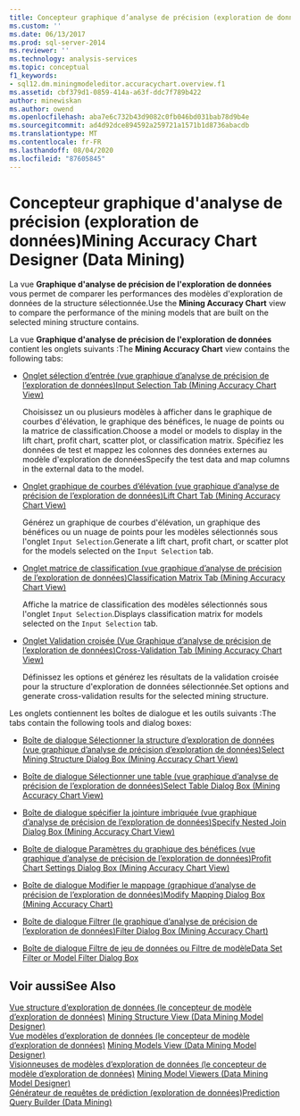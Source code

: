 ```yaml
---
title: Concepteur graphique d’analyse de précision (exploration de données) | Microsoft Docs
ms.custom: ''
ms.date: 06/13/2017
ms.prod: sql-server-2014
ms.reviewer: ''
ms.technology: analysis-services
ms.topic: conceptual
f1_keywords:
- sql12.dm.miningmodeleditor.accuracychart.overview.f1
ms.assetid: cbf379d1-0859-414a-a63f-ddc7f789b422
author: minewiskan
ms.author: owend
ms.openlocfilehash: aba7e6c732b43d9082c0fb046bd031bab78d9b4e
ms.sourcegitcommit: ad4d92dce894592a259721a1571b1d8736abacdb
ms.translationtype: MT
ms.contentlocale: fr-FR
ms.lasthandoff: 08/04/2020
ms.locfileid: "87605845"
---
```

# <a name="mining-accuracy-chart-designer-data-mining"></a><span data-ttu-id="1ed40-102">Concepteur graphique d'analyse de précision (exploration de données)</span><span class="sxs-lookup"><span data-stu-id="1ed40-102">Mining Accuracy Chart Designer (Data Mining)</span></span>
  <span data-ttu-id="1ed40-103">La vue **Graphique d'analyse de précision de l'exploration de données** vous permet de comparer les performances des modèles d'exploration de données de la structure sélectionnée.</span><span class="sxs-lookup"><span data-stu-id="1ed40-103">Use the **Mining Accuracy Chart** view to compare the performance of the mining models that are built on the selected mining structure contains.</span></span>  
  
 <span data-ttu-id="1ed40-104">La vue **Graphique d'analyse de précision de l'exploration de données** contient les onglets suivants :</span><span class="sxs-lookup"><span data-stu-id="1ed40-104">The **Mining Accuracy Chart** view contains the following tabs:</span></span>  
  
-   [<span data-ttu-id="1ed40-105">Onglet sélection d’entrée &#40;vue graphique d’analyse de précision de l’exploration de données&#41;</span><span class="sxs-lookup"><span data-stu-id="1ed40-105">Input Selection Tab &#40;Mining Accuracy Chart View&#41;</span></span>](input-selection-tab-mining-accuracy-chart-view.md)  
  
     <span data-ttu-id="1ed40-106">Choisissez un ou plusieurs modèles à afficher dans le graphique de courbes d'élévation, le graphique des bénéfices, le nuage de points ou la matrice de classification.</span><span class="sxs-lookup"><span data-stu-id="1ed40-106">Choose a model or models to display in the lift chart, profit chart, scatter plot, or classification matrix.</span></span> <span data-ttu-id="1ed40-107">Spécifiez les données de test et mappez les colonnes des données externes au modèle d'exploration de données</span><span class="sxs-lookup"><span data-stu-id="1ed40-107">Specify the test data and map columns in the external data to the model.</span></span>  
  
-   [<span data-ttu-id="1ed40-108">Onglet graphique de courbes d’élévation &#40;vue graphique d’analyse de précision de l’exploration de données&#41;</span><span class="sxs-lookup"><span data-stu-id="1ed40-108">Lift Chart Tab &#40;Mining Accuracy Chart View&#41;</span></span>](lift-chart-tab-mining-accuracy-chart-view.md)  
  
     <span data-ttu-id="1ed40-109">Générez un graphique de courbes d'élévation, un graphique des bénéfices ou un nuage de points pour les modèles sélectionnés sous l'onglet `Input Selection`.</span><span class="sxs-lookup"><span data-stu-id="1ed40-109">Generate a lift chart, profit chart, or scatter plot for the models selected on the `Input Selection` tab.</span></span>  
  
-   [<span data-ttu-id="1ed40-110">Onglet matrice de classification &#40;vue graphique d’analyse de précision de l’exploration de données&#41;</span><span class="sxs-lookup"><span data-stu-id="1ed40-110">Classification Matrix Tab &#40;Mining Accuracy Chart View&#41;</span></span>](classification-matrix-tab-mining-accuracy-chart-view.md)  
  
     <span data-ttu-id="1ed40-111">Affiche la matrice de classification des modèles sélectionnés sous l'onglet `Input Selection`.</span><span class="sxs-lookup"><span data-stu-id="1ed40-111">Displays classification matrix for models selected on the `Input Selection` tab.</span></span>  
  
-   [<span data-ttu-id="1ed40-112">Onglet Validation croisée &#40;Vue Graphique d’analyse de précision de l’exploration de données&#41;</span><span class="sxs-lookup"><span data-stu-id="1ed40-112">Cross-Validation Tab &#40;Mining Accuracy Chart View&#41;</span></span>](cross-validation-tab-mining-accuracy-chart-view.md)  
  
     <span data-ttu-id="1ed40-113">Définissez les options et générez les résultats de la validation croisée pour la structure d'exploration de données sélectionnée.</span><span class="sxs-lookup"><span data-stu-id="1ed40-113">Set options and generate cross-validation results for the selected mining structure.</span></span>  
  
 <span data-ttu-id="1ed40-114">Les onglets contiennent les boîtes de dialogue et les outils suivants :</span><span class="sxs-lookup"><span data-stu-id="1ed40-114">The tabs contain the following tools and dialog boxes:</span></span>  
  
-   [<span data-ttu-id="1ed40-115">Boîte de dialogue Sélectionner la structure d’exploration de données &#40;vue graphique d’analyse de précision d’exploration de données&#41;</span><span class="sxs-lookup"><span data-stu-id="1ed40-115">Select Mining Structure Dialog Box &#40;Mining Accuracy Chart View&#41;</span></span>](select-mining-structure-dialog-box-mining-accuracy-chart-view.md)  
  
-   [<span data-ttu-id="1ed40-116">Boîte de dialogue Sélectionner une table &#40;vue graphique d’analyse de précision de l’exploration de données&#41;</span><span class="sxs-lookup"><span data-stu-id="1ed40-116">Select Table Dialog Box &#40;Mining Accuracy Chart View&#41;</span></span>](select-table-dialog-box-mining-accuracy-chart-view.md)  
  
-   [<span data-ttu-id="1ed40-117">Boîte de dialogue spécifier la jointure imbriquée &#40;vue graphique d’analyse de précision de l’exploration de données&#41;</span><span class="sxs-lookup"><span data-stu-id="1ed40-117">Specify Nested Join Dialog Box &#40;Mining Accuracy Chart View&#41;</span></span>](specify-nested-join-dialog-box-mining-accuracy-chart-view.md)  
  
-   [<span data-ttu-id="1ed40-118">Boîte de dialogue Paramètres du graphique des bénéfices &#40;vue graphique d’analyse de précision de l’exploration de données&#41;</span><span class="sxs-lookup"><span data-stu-id="1ed40-118">Profit Chart Settings Dialog Box &#40;Mining Accuracy Chart View&#41;</span></span>](profit-chart-settings-dialog-box-mining-accuracy-chart-view.md)  
  
-   [<span data-ttu-id="1ed40-119">Boîte de dialogue Modifier le mappage &#40;graphique d’analyse de précision de l’exploration de données&#41;</span><span class="sxs-lookup"><span data-stu-id="1ed40-119">Modify Mapping Dialog Box &#40;Mining Accuracy Chart&#41;</span></span>](modify-mapping-dialog-box-mining-accuracy-chart.md)  
  
-   [<span data-ttu-id="1ed40-120">Boîte de dialogue Filtrer &#40;le graphique d’analyse de précision de l’exploration de données&#41;</span><span class="sxs-lookup"><span data-stu-id="1ed40-120">Filter Dialog Box &#40;Mining Accuracy Chart&#41;</span></span>](filter-dialog-box-mining-accuracy-chart.md)  
  
-   [<span data-ttu-id="1ed40-121">Boîte de dialogue Filtre de jeu de données ou Filtre de modèle</span><span class="sxs-lookup"><span data-stu-id="1ed40-121">Data Set Filter or Model Filter Dialog Box</span></span>](data-set-filter-or-model-filter-dialog-box.md)  
  
## <a name="see-also"></a><span data-ttu-id="1ed40-122">Voir aussi</span><span class="sxs-lookup"><span data-stu-id="1ed40-122">See Also</span></span>  
 <span data-ttu-id="1ed40-123">[Vue structure d’exploration de données &#40;le concepteur de modèle d’exploration de données&#41;](mining-structure-view-data-mining-model-designer.md) </span><span class="sxs-lookup"><span data-stu-id="1ed40-123">[Mining Structure View &#40;Data Mining Model Designer&#41;](mining-structure-view-data-mining-model-designer.md) </span></span>  
 <span data-ttu-id="1ed40-124">[Vue modèles d’exploration de données &#40;le concepteur de modèle d’exploration de données&#41;](mining-models-view-data-mining-model-designer.md) </span><span class="sxs-lookup"><span data-stu-id="1ed40-124">[Mining Models View &#40;Data Mining Model Designer&#41;](mining-models-view-data-mining-model-designer.md) </span></span>  
 <span data-ttu-id="1ed40-125">[Visionneuses de modèles d’exploration de données &#40;le concepteur de modèle d’exploration de données&#41;](mining-model-viewers-data-mining-model-designer.md) </span><span class="sxs-lookup"><span data-stu-id="1ed40-125">[Mining Model Viewers &#40;Data Mining Model Designer&#41;](mining-model-viewers-data-mining-model-designer.md) </span></span>  
 [<span data-ttu-id="1ed40-126">Générateur de requêtes de prédiction &#40;exploration de données&#41;</span><span class="sxs-lookup"><span data-stu-id="1ed40-126">Prediction Query Builder &#40;Data Mining&#41;</span></span>](prediction-query-builder-data-mining.md)  
  
  
